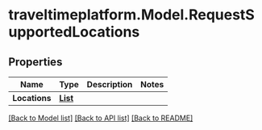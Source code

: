 # traveltimeplatform.Model.RequestSupportedLocations
## Properties

Name | Type | Description | Notes
------------ | ------------- | ------------- | -------------
**Locations** | [**List<RequestLocation>**](RequestLocation.md) |  | 

[[Back to Model list]](../README.md#documentation-for-models) [[Back to API list]](../README.md#documentation-for-api-endpoints) [[Back to README]](../README.md)

